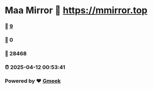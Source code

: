 # Maa Mirror :link: https://mmirror.top 
### :page_facing_up: [9](https://mmirror.top/tag.html) 
### :speech_balloon: 0 
### :hibiscus: 28468 
### :alarm_clock: 2025-04-12 00:53:41 
### Powered by :heart: [Gmeek](https://github.com/Meekdai/Gmeek)
